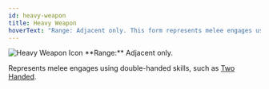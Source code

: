```yaml
---
id: heavy-weapon
title: Heavy Weapon
hoverText: "Range: Adjacent only. This form represents melee engages using double-handed skills, such as Two Handed."
---
```


<img src="/icons/heavy-weapon.svg" alt="Heavy Weapon Icon" />
**Range:** Adjacent only.

Represents melee engages using double-handed skills, such as [Two Handed](/docs/all/skill-lines/warrior/two-handed).